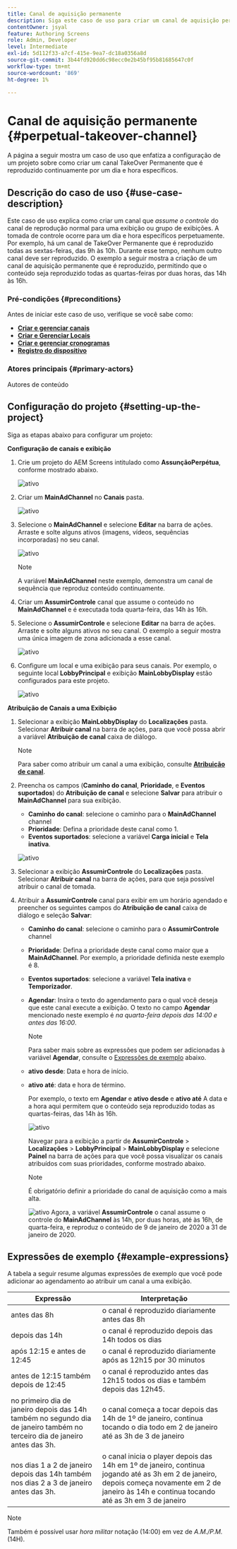 ```yaml
---
title: Canal de aquisição permanente
description: Siga este caso de uso para criar um canal de aquisição permanente.
contentOwner: jsyal
feature: Authoring Screens
role: Admin, Developer
level: Intermediate
exl-id: 5d112f33-a7cf-415e-9ea7-dc18a0356a8d
source-git-commit: 3b44fd920dd6c98ecc0e2b45bf95b81685647c0f
workflow-type: tm+mt
source-wordcount: '869'
ht-degree: 1%

---
```


# Canal de aquisição permanente {#perpetual-takeover-channel}

A página a seguir mostra um caso de uso que enfatiza a configuração de um projeto sobre como criar um canal TakeOver Permanente que é reproduzido continuamente por um dia e hora específicos.

## Descrição do caso de uso {#use-case-description}

Este caso de uso explica como criar um canal que *assume o controle* do canal de reprodução normal para uma exibição ou grupo de exibições. A tomada de controle ocorre para um dia e hora específicos perpetuamente.
Por exemplo, há um canal de TakeOver Permanente que é reproduzido todas as sextas-feiras, das 9h às 10h. Durante esse tempo, nenhum outro canal deve ser reproduzido. O exemplo a seguir mostra a criação de um canal de aquisição permanente que é reproduzido, permitindo que o conteúdo seja reproduzido todas as quartas-feiras por duas horas, das 14h às 16h.

### Pré-condições {#preconditions}

Antes de iniciar este caso de uso, verifique se você sabe como:

* **[Criar e gerenciar canais](managing-channels.md)**
* **[Criar e Gerenciar Locais](managing-locations.md)**
* **[Criar e gerenciar cronogramas](managing-schedules.md)**
* **[Registro do dispositivo](device-registration.md)**

### Atores principais {#primary-actors}

Autores de conteúdo

## Configuração do projeto {#setting-up-the-project}

Siga as etapas abaixo para configurar um projeto:

**Configuração de canais e exibição**

1. Crie um projeto do AEM Screens intitulado como **AssunçãoPerpétua**, conforme mostrado abaixo.

   ![ativo](assets/p_usecase1.png)

1. Criar um **MainAdChannel** no **Canais** pasta.

   ![ativo](assets/p_usecase2.png)

1. Selecione o **MainAdChannel** e selecione **Editar** na barra de ações. Arraste e solte alguns ativos (imagens, vídeos, sequências incorporadas) no seu canal.

   ![ativo](assets/p_usecase3.png)


   >[!NOTE]
   >A variável **MainAdChannel** neste exemplo, demonstra um canal de sequência que reproduz conteúdo continuamente.

1. Criar um **AssumirControle** canal que assume o conteúdo no **MainAdChannel** e é executada toda quarta-feira, das 14h às 16h.

1. Selecione o **AssumirControle** e selecione **Editar** na barra de ações. Arraste e solte alguns ativos no seu canal. O exemplo a seguir mostra uma única imagem de zona adicionada a esse canal.

   ![ativo](assets/p_usecase4.png)

1. Configure um local e uma exibição para seus canais. Por exemplo, o seguinte local **LobbyPrincipal** e exibição **MainLobbyDisplay** estão configurados para este projeto.

   ![ativo](assets/p_usecase5.png)

**Atribuição de Canais a uma Exibição**

1. Selecionar a exibição **MainLobbyDisplay** do **Localizações** pasta. Selecionar **Atribuir canal** na barra de ações, para que você possa abrir a variável **Atribuição de canal** caixa de diálogo.

   >[!NOTE]
   >Para saber como atribuir um canal a uma exibição, consulte **[Atribuição de canal](channel-assignment.md)**.

1. Preencha os campos (**Caminho do canal**, **Prioridade**, e **Eventos suportados**) do **Atribuição de canal** e selecione **Salvar** para atribuir o **MainAdChannel** para sua exibição.

   * **Caminho do canal**: selecione o caminho para o **MainAdChannel** channel
   * **Prioridade**: Defina a prioridade deste canal como 1.
   * **Eventos suportados**: selecione a variável **Carga inicial** e **Tela inativa**.

   ![ativo](assets/p_usecase6.png)

1. Selecionar a exibição **AssumirControle** do **Localizações** pasta. Selecionar **Atribuir canal** na barra de ações, para que seja possível atribuir o canal de tomada.

1. Atribuir a **AssumirControle** canal para exibir em um horário agendado e preencher os seguintes campos do **Atribuição de canal** caixa de diálogo e seleção **Salvar**:

   * **Caminho do canal**: selecione o caminho para o **AssumirControle** channel
   * **Prioridade**: Defina a prioridade deste canal como maior que a **MainAdChannel**. Por exemplo, a prioridade definida neste exemplo é 8.
   * **Eventos suportados**: selecione a variável **Tela inativa** e **Temporizador**.
   * **Agendar**: Insira o texto do agendamento para o qual você deseja que este canal execute a exibição. O texto no campo **Agendar** mencionado neste exemplo é *na quarta-feira depois das 14:00 e antes das 16:00*.

     >[!NOTE]
     >Para saber mais sobre as expressões que podem ser adicionadas à variável **Agendar**, consulte o [Expressões de exemplo](#example-expressions) abaixo.
   * **ativo desde**: Data e hora de início.
   * **ativo até**: data e hora de término.

     Por exemplo, o texto em **Agendar** e **ativo desde** e **ativo até** A data e a hora aqui permitem que o conteúdo seja reproduzido todas as quartas-feiras, das 14h às 16h.


     ![ativo](assets/p_usecase7.png)

     Navegar para a exibição a partir de **AssumirControle** > **Localizações** > **LobbyPrincipal** > **MainLobbyDisplay** e selecione **Painel** na barra de ações para que você possa visualizar os canais atribuídos com suas prioridades, conforme mostrado abaixo.

     >[!NOTE]
     >É obrigatório definir a prioridade do canal de aquisição como a mais alta.

     ![ativo](assets/p_usecase8.png)
Agora, a variável **AssumirControle** o canal assume o controle do **MainAdChannel** às 14h, por duas horas, até às 16h, de quarta-feira, e reproduz o conteúdo de 9 de janeiro de 2020 a 31 de janeiro de 2020.

## Expressões de exemplo {#example-expressions}

A tabela a seguir resume algumas expressões de exemplo que você pode adicionar ao agendamento ao atribuir um canal a uma exibição.

| **Expressão** | **Interpretação** |
|---|---|
| antes das 8h | o canal é reproduzido diariamente antes das 8h |
| depois das 14h | o canal é reproduzido depois das 14h todos os dias |
| após 12:15 e antes de 12:45 | o canal é reproduzido diariamente após as 12h15 por 30 minutos |
| antes de 12:15 também depois de 12:45 | o canal é reproduzido antes das 12h15 todos os dias e também depois das 12h45. |
| no primeiro dia de janeiro depois das 14h também no segundo dia de janeiro também no terceiro dia de janeiro antes das 3h. | o canal começa a tocar depois das 14h de 1º de janeiro, continua tocando o dia todo em 2 de janeiro até as 3h de 3 de janeiro |
| nos dias 1 a 2 de janeiro depois das 14h também nos dias 2 a 3 de janeiro antes das 3h. | o canal inicia o player depois das 14h em 1º de janeiro, continua jogando até as 3h em 2 de janeiro, depois começa novamente em 2 de janeiro às 14h e continua tocando até as 3h em 3 de janeiro |

>[!NOTE]
>
>Também é possível usar _hora militar_ notação (14:00) em vez de *A.M./P.M.* (14H).
